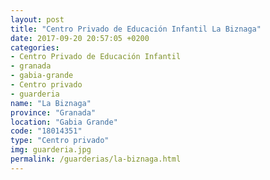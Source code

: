 ```yaml
---
layout: post
title: "Centro Privado de Educación Infantil La Biznaga"
date: 2017-09-20 20:57:05 +0200
categories:
- Centro Privado de Educación Infantil
- granada
- gabia-grande
- Centro privado
- guarderia
name: "La Biznaga"
province: "Granada"
location: "Gabia Grande"
code: "18014351"
type: "Centro privado"
img: guarderia.jpg
permalink: /guarderias/la-biznaga.html
---
```


